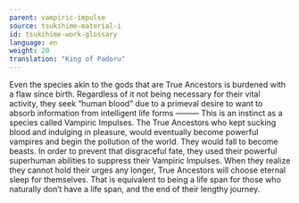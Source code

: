 ```yaml
---
parent: vampiric-impulse
source: tsukihime-material-i
id: tsukihime-work-glossary
language: en
weight: 20
translation: "King of Padoru"
---
```


Even the species akin to the gods that are True Ancestors is burdened with a flaw since birth. Regardless of it not being necessary for their vital activity, they seek “human blood” due to a primeval desire to want to absorb information from intelligent life forms ——— This is an instinct as a species called Vampiric Impulses.
The True Ancestors who kept sucking blood and indulging in pleasure, would eventually become powerful vampires and begin the pollution of the world. They would fall to become beasts.
In order to prevent that disgraceful fate, they used their powerful superhuman abilities to suppress their Vampiric Impulses.
When they realize they cannot hold their urges any longer, True Ancestors will choose eternal sleep for themselves. That is equivalent to being a life span for those who naturally don’t have a life span, and the end of their lengthy journey.
